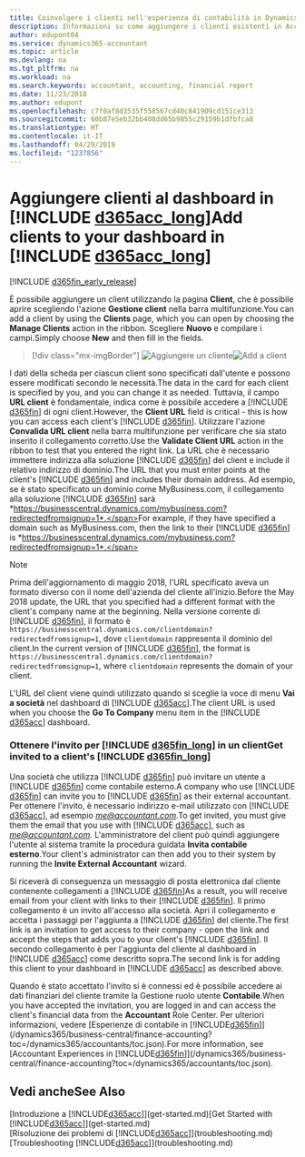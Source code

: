 ```yaml
---
title: Coinvolgere i clienti nell'esperienza di contabilità in Dynamics 365 | Documenti Microsoft
description: Informazioni su come aggiungere i clienti esistenti in Accountant Hub per Dynamics 365.
author: edupont04
ms.service: dynamics365-accountant
ms.topic: article
ms.devlang: na
ms.tgt_pltfrm: na
ms.workload: na
ms.search.keywords: accountant, accounting, financial report
ms.date: 11/23/2018
ms.author: edupont
ms.openlocfilehash: c7f0af8d3535f558567cd40c841909cd151ce313
ms.sourcegitcommit: 60b87e5eb32bb408dd65b9855c29159b1dfbfca8
ms.translationtype: HT
ms.contentlocale: it-IT
ms.lasthandoff: 04/29/2019
ms.locfileid: "1237856"
---
```

# <a name="add-clients-to-your-dashboard-in-include-d365acclongincludesd365acclongmdmd"></a><span data-ttu-id="892d5-103">Aggiungere clienti al dashboard in [!INCLUDE [d365acc_long](includes/d365acc_long_md.md)]</span><span class="sxs-lookup"><span data-stu-id="892d5-103">Add clients to your dashboard in [!INCLUDE [d365acc_long](includes/d365acc_long_md.md)]</span></span>
[!INCLUDE [d365fin_early_release](includes/d365fin_early_release.md.md)]

<span data-ttu-id="892d5-104">È possibile aggiungere un client utilizzando la pagina **Client**, che è possibile aprire scegliendo l'azione **Gestione client** nella barra multifunzione.</span><span class="sxs-lookup"><span data-stu-id="892d5-104">You can add a client by using the **Clients** page, which you can open by choosing the **Manage Clients** action in the ribbon.</span></span> <span data-ttu-id="892d5-105">Scegliere **Nuovo** e compilare i campi.</span><span class="sxs-lookup"><span data-stu-id="892d5-105">Simply choose **New** and then fill in the fields.</span></span>  

> [!div class="mx-imgBorder"]
> <span data-ttu-id="892d5-106">![Aggiungere un cliente](./media/accountant-add-client/manage-client.png)</span><span class="sxs-lookup"><span data-stu-id="892d5-106">![Add a client](./media/accountant-add-client/manage-client.png)</span></span>

<span data-ttu-id="892d5-107">I dati della scheda per ciascun client sono specificati dall'utente e possono essere modificati secondo le necessità.</span><span class="sxs-lookup"><span data-stu-id="892d5-107">The data in the card for each client is specified by you, and you can change it as needed.</span></span> <span data-ttu-id="892d5-108">Tuttavia, il campo **URL client** è fondamentale, indica come è possibile accedere a [!INCLUDE [d365fin](includes/d365fin_md.md)] di ogni client.</span><span class="sxs-lookup"><span data-stu-id="892d5-108">However, the **Client URL** field is critical - this is how you can access each client's [!INCLUDE [d365fin](includes/d365fin_md.md)].</span></span> <span data-ttu-id="892d5-109">Utilizzare l'azione **Convalida URL client** nella barra multifunzione per verificare che sia stato inserito il collegamento corretto.</span><span class="sxs-lookup"><span data-stu-id="892d5-109">Use the **Validate Client URL** action in the ribbon to test that you entered the right link.</span></span> <span data-ttu-id="892d5-110">La URL che è necessario immettere indirizza alla soluzione [!INCLUDE [d365fin](includes/d365fin_md.md)] del client e include il relativo indirizzo di dominio.</span><span class="sxs-lookup"><span data-stu-id="892d5-110">The URL that you must enter points at the client's [!INCLUDE [d365fin](includes/d365fin_md.md)] and includes their domain address.</span></span> <span data-ttu-id="892d5-111">Ad esempio, se è stato specificato un dominio come MyBusiness.com, il collegamento alla soluzione [!INCLUDE [d365fin](includes/d365fin_md.md)] sarà *https://businesscentral.dynamics.com/mybusiness.com?redirectedfromsignup=1*.</span><span class="sxs-lookup"><span data-stu-id="892d5-111">For example, if they have specified a domain such as MyBusiness.com, then the link to their [!INCLUDE [d365fin](includes/d365fin_md.md)] is *https://businesscentral.dynamics.com/mybusiness.com?redirectedfromsignup=1*.</span></span>  

> [!NOTE]
>  <span data-ttu-id="892d5-112">Prima dell'aggiornamento di maggio 2018, l'URL specificato aveva un formato diverso con il nome dell'azienda del cliente all'inizio.</span><span class="sxs-lookup"><span data-stu-id="892d5-112">Before the May 2018 update, the URL that you specified had a different format with the client's company name at the beginning.</span></span> <span data-ttu-id="892d5-113">Nella versione corrente di [!INCLUDE [d365fin](includes/d365fin_md.md)], il formato è ```https://businesscentral.dynamics.com/clientdomain?redirectedfromsignup=1```, dove ```clientdomain``` rappresenta il dominio del client.</span><span class="sxs-lookup"><span data-stu-id="892d5-113">In the current version of [!INCLUDE [d365fin](includes/d365fin_md.md)], the format is ```https://businesscentral.dynamics.com/clientdomain?redirectedfromsignup=1```, where ```clientdomain``` represents the domain of your client.</span></span>  

<span data-ttu-id="892d5-114">L'URL del client viene quindi utilizzato quando si sceglie la voce di menu **Vai a società** nel dashboard di [!INCLUDE [d365acc](includes/d365acc_md.md)].</span><span class="sxs-lookup"><span data-stu-id="892d5-114">The client URL is used when you choose the **Go To Company** menu item in the [!INCLUDE [d365acc](includes/d365acc_md.md)] dashboard.</span></span>  

### <a name="get-invited-to-a-clients-include-d365finlongincludesd365finlongmdmd"></a><span data-ttu-id="892d5-115">Ottenere l'invito per [!INCLUDE [d365fin_long](includes/d365fin_long_md.md)] in un client</span><span class="sxs-lookup"><span data-stu-id="892d5-115">Get invited to a client's [!INCLUDE [d365fin_long](includes/d365fin_long_md.md)]</span></span>
<span data-ttu-id="892d5-116">Una società che utilizza [!INCLUDE [d365fin](includes/d365fin_md.md)] può invitare un utente a [!INCLUDE [d365fin](includes/d365fin_md.md)] come contabile esterno.</span><span class="sxs-lookup"><span data-stu-id="892d5-116">A company who use [!INCLUDE [d365fin](includes/d365fin_md.md)] can invite you to [!INCLUDE [d365fin](includes/d365fin_md.md)] as their external accountant.</span></span> <span data-ttu-id="892d5-117">Per ottenere l'invito, è necessario indirizzo e-mail utilizzato con [!INCLUDE [d365acc](includes/d365acc_md.md)], ad esempio <em>me@accountant.com</em>.</span><span class="sxs-lookup"><span data-stu-id="892d5-117">To get invited, you must give them the email that you use with [!INCLUDE [d365acc](includes/d365acc_md.md)], such as <em>me@accountant.com</em>.</span></span> <span data-ttu-id="892d5-118">L'amministratore del client può quindi aggiungere l'utente al sistema tramite la procedura guidata **Invita contabile esterno**.</span><span class="sxs-lookup"><span data-stu-id="892d5-118">Your client's administrator can then add you to their system by running the **Invite External Accountant** wizard.</span></span>  

<span data-ttu-id="892d5-119">Si riceverà di conseguenza un messaggio di posta elettronica dal cliente contenente collegamenti a [!INCLUDE [d365fin](includes/d365fin_md.md)]</span><span class="sxs-lookup"><span data-stu-id="892d5-119">As a result, you will receive email from your client with links to their [!INCLUDE [d365fin](includes/d365fin_md.md)].</span></span> <span data-ttu-id="892d5-120">Il primo collegamento è un invito all'accesso alla società. Apri il collegamento e accetta i passaggi per l'aggiunta a [!INCLUDE [d365fin](includes/d365fin_md.md)] del cliente.</span><span class="sxs-lookup"><span data-stu-id="892d5-120">The first link is an invitation to get access to their company - open the link and accept the steps that adds you to your client's [!INCLUDE [d365fin](includes/d365fin_md.md)].</span></span> <span data-ttu-id="892d5-121">Il secondo collegamento è per l'aggiunta del cliente al dashboard in [!INCLUDE [d365acc](includes/d365acc_md.md)] come descritto sopra.</span><span class="sxs-lookup"><span data-stu-id="892d5-121">The second link is for adding this client to your dashboard in [!INCLUDE [d365acc](includes/d365acc_md.md)] as described above.</span></span>  

<span data-ttu-id="892d5-122">Quando è stato accettato l'invito si è connessi ed è possibile accedere ai dati finanziari del cliente tramite la Gestione ruolo utente **Contabile**.</span><span class="sxs-lookup"><span data-stu-id="892d5-122">When you have accepted the invitation, you are logged in and can access the client's financial data from the **Accountant** Role Center.</span></span> <span data-ttu-id="892d5-123">Per ulteriori informazioni, vedere [Esperienze di contabile in [!INCLUDE[d365fin](includes/d365fin_md.md)]](/dynamics365/business-central/finance-accounting?toc=/dynamics365/accountants/toc.json).</span><span class="sxs-lookup"><span data-stu-id="892d5-123">For more information, see [Accountant Experiences in [!INCLUDE[d365fin](includes/d365fin_md.md)]](/dynamics365/business-central/finance-accounting?toc=/dynamics365/accountants/toc.json).</span></span>  

## <a name="see-also"></a><span data-ttu-id="892d5-124">Vedi anche</span><span class="sxs-lookup"><span data-stu-id="892d5-124">See Also</span></span>
<span data-ttu-id="892d5-125">[Introduzione a [!INCLUDE[d365acc](includes/d365acc_md.md)]](get-started.md)</span><span class="sxs-lookup"><span data-stu-id="892d5-125">[Get Started with [!INCLUDE[d365acc](includes/d365acc_md.md)]](get-started.md)</span></span>  
<span data-ttu-id="892d5-126">[Risoluzione dei problemi di [!INCLUDE[d365acc](includes/d365acc_md.md)]](troubleshooting.md)</span><span class="sxs-lookup"><span data-stu-id="892d5-126">[Troubleshooting [!INCLUDE[d365acc](includes/d365acc_md.md)]](troubleshooting.md)</span></span>  
